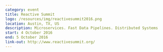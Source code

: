 ```yaml
---
category: event
title: Reactive Summit
logo: /resources/img/reactivesummit2016.png
location: Austin, TX, US
description: Microservices. Fast Data Pipelines. Distributed Systems
start: 4 October 2016
end: 5 October 2016
link-out: http://www.reactivesummit.org/
---
```

